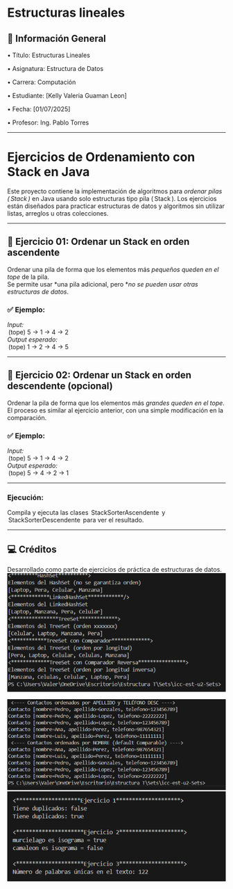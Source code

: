 # Estructuras lineales

## 📌 Información General

•⁠  ⁠Título: Estructuras Lineales

•⁠  ⁠Asignatura: Estructura de Datos

•⁠  ⁠Carrera: Computación

•⁠  ⁠Estudiante: [Kelly Valeria Guaman Leon]

•⁠  ⁠Fecha: [01/07/2025]

•⁠  ⁠Profesor: Ing. Pablo Torres

---
# Ejercicios de Ordenamiento con Stack en Java

Este proyecto contiene la implementación de algoritmos para *ordenar pilas (⁠ Stack<Integer> ⁠)* en Java usando solo estructuras tipo pila (⁠ Stack ⁠). Los ejercicios están diseñados para practicar estructuras de datos y algoritmos sin utilizar listas, arreglos u otras colecciones.

---

## 🧠 Ejercicio 01: Ordenar un Stack en orden ascendente

Ordenar una pila de forma que los elementos más *pequeños queden en el tope* de la pila.  
Se permite usar *una pila adicional, pero **no se pueden usar otras estructuras de datos*.

### ✅ Ejemplo:
*Input:*  
⁠ (tope) 5 -> 1 -> 4 -> 2 ⁠  
*Output esperado:*  
⁠ (tope) 1 -> 2 -> 4 -> 5 ⁠

---

## 🧠 Ejercicio 02: Ordenar un Stack en orden descendente (opcional)

Ordenar la pila de forma que los elementos más *grandes queden en el tope*.  
El proceso es similar al ejercicio anterior, con una simple modificación en la comparación.

### ✅ Ejemplo:
*Input:*  
⁠ (tope) 5 -> 1 -> 4 -> 2 ⁠  
*Output esperado:*  
⁠ (tope) 5 -> 4 -> 2 -> 1 ⁠

---
### Ejecución:
Compila y ejecuta las clases ⁠ StackSorterAscendente ⁠ y ⁠ StackSorterDescendente ⁠ para ver el resultado.

---

## 💻 Créditos

Desarrollado como parte de ejercicios de práctica de estructuras de datos.
![alt text](image-1.png)

![alt text](image-2.png)
![alt text](image-3.png)
